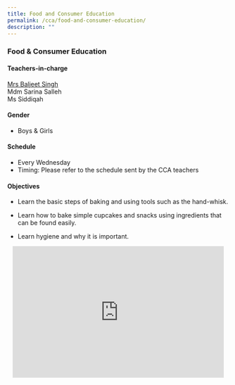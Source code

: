 ```yaml
---
title: Food and Consumer Education
permalink: /cca/food-and-consumer-education/
description: ""
---
```

### Food &amp; Consumer Education

#### Teachers-in-charge

[Mrs Baljeet Singh](mailto:baljeet_kaur_grewal@moe.edu.sg)  <br>
Mdm Sarina Salleh<br>
Ms Siddiqah

  

#### Gender

* Boys &amp; Girls

  
#### Schedule

* Every Wednesday&nbsp;&nbsp;  
* Timing: Please refer to the schedule sent by the CCA teachers  

#### Objectives

*   Learn the basic steps of baking and using tools such as the hand-whisk.  
    
*   Learn how to bake simple cupcakes and snacks using ingredients that can be found easily.
*   Learn hygiene and why it is important.

<p align="center"><iframe allowfullscreen="true" height="299" width="480" frameborder="0" src="https://docs.google.com/presentation/d/e/2PACX-1vTPveZkpmcXsSDFjUubCxz5h8_DHSgg7DPl3No_uG-_sZjcTfuy94WTS--HYoREAN_ZXVWsf3Cm8CiG/embed?start=false&amp;loop=false&amp;delayms=5000"></iframe></p>